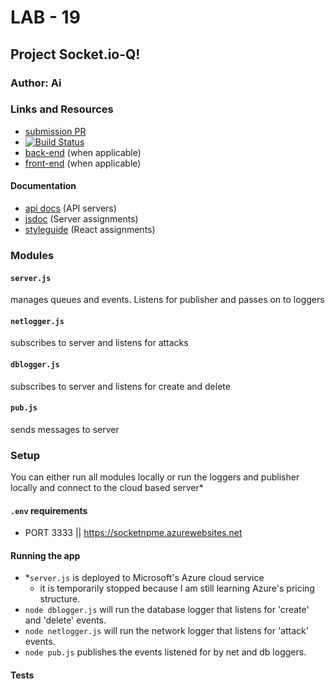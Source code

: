 # LAB - 19

## Project Socket.io-Q!

### Author: Ai

### Links and Resources
* [submission PR](https://github.com/401-advanced-javascript-aimurphy/19-socket-q-server/pull/2)
* [![Build Status](https://travis-ci.com/401-advanced-javascript-aimurphy/19-socket-q-server.svg?branch=master)](https://travis-ci.com/401-advanced-javascript-aimurphy/19-socket-q-server)
* [back-end](http://xyz.com) (when applicable)
* [front-end](http://xyz.com) (when applicable)

#### Documentation
* [api docs](./) (API servers)
* [jsdoc](http://xyz.com) (Server assignments)
* [styleguide](http://xyz.com) (React assignments)

### Modules
#### `server.js`
manages queues and events. Listens for publisher and passes on to loggers
#### `netlogger.js`
subscribes to server and listens for attacks
#### `dblogger.js`
subscribes to server and listens for create and delete
#### `pub.js`
sends messages to server


### Setup
You can either run all modules locally or run the loggers and publisher locally and connect to the cloud based server*
#### `.env` requirements
* PORT 3333 || https://socketnpme.azurewebsites.net

#### Running the app
* *`server.js` is deployed to Microsoft's Azure cloud service
  * it is temporarily stopped because I am still learning Azure's pricing structure.
* `node dblogger.js` will run the database logger that listens for 'create' and 'delete' events.
* `node netlogger.js` will run the network logger that listens for 'attack' events.
* `node pub.js` publishes the events listened for by net and db loggers.

#### Tests

